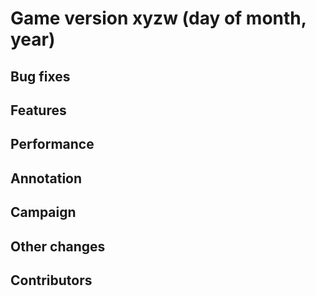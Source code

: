 
# Game version xyzw (day of month, year)

## Bug fixes

## Features

## Performance

## Annotation

## Campaign

## Other changes

## Contributors
